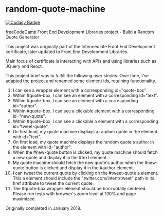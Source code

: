 # random-quote-machine

[![Codacy Badge](https://app.codacy.com/project/badge/Grade/19b103244c8e4398b65d3be2b4b5fa5c)](https://www.codacy.com/gh/tupelobound/random-quote-machine/dashboard?utm_source=github.com&amp;utm_medium=referral&amp;utm_content=tupelobound/random-quote-machine&amp;utm_campaign=Badge_Grade)

freeCodeCamp Front End Development Libraries project - Build a Random Quote Generator

This project was originally part of the Intermediate Front End Development certificate, later updated to Front End Development Libraries.

Main focus of certificate is interacting with APIs and using libraries such as JQuery and React.

This project brief was to fulfill the following user stories. Over time, I've adapted the project and renamed some element ids, retaining functionality.

1.  I can see a wrapper element with a corresponding id="quote-box".
2.  Within #quote-box, I can see an element with a corresponding id="text".
3.  Within #quote-box, I can see an element with a corresponding id="author".
4.  Within #quote-box, I can see a clickable element with a corresponding id="new-quote".
5.  Within #quote-box, I can see a clickable a element with a corresponding id="tweet-quote".
6.  On first load, my quote machine displays a random quote in the element with id="text".
7.  On first load, my quote machine displays the random quote's author in the element with id="author".
8.  When the #new-quote button is clicked, my quote machine should fetch a new quote and display it in the #text element.
9.  My quote machine should fetch the new quote's author when the #new-quote button is clicked and display it in the #author element.
10. I can tweet the current quote by clicking on the #tweet-quote a element. This a element should include the "twitter.com/intent/tweet" path in its href attribute to tweet the current quote.
11. The #quote-box wrapper element should be horizontally centered. Please run tests with browser's zoom level at 100% and page maximized.

Originally completed in January 2018.

